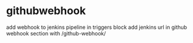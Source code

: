 # githubwebhook
add webhook to jenkins pipeline in triggers block add jenkins url in github webhook section with /github-webhook/
